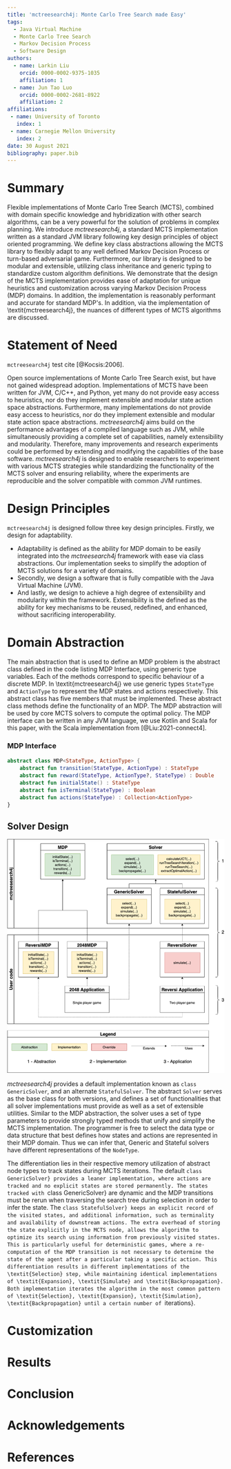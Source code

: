 ```yaml
---
title: 'mctreesearch4j: Monte Carlo Tree Search made Easy'
tags:
  - Java Virtual Machine
  - Monte Carlo Tree Search
  - Markov Decision Process
  - Software Design
authors:
  - name: Larkin Liu
    orcid: 0000-0002-9375-1035
    affiliation: 1
  - name: Jun Tao Luo
    orcid: 0000-0002-2681-8922
    affiliation: 2
affiliations:
 - name: University of Toronto
   index: 1
 - name: Carnegie Mellon University
   index: 2
date: 30 August 2021
bibliography: paper.bib
---
```


# Summary

Flexible implementations of Monte Carlo Tree Search (MCTS), combined with domain specific knowledge and hybridization with other search algorithms,  can be a very powerful for the solution of problems in complex planning. We introduce *mctreesearch4j*, a standard MCTS implementation written as a standard JVM library following key design principles of object oriented programming. We define key class abstractions allowing the MCTS library to flexibly adapt to any well defined Markov Decision Process or turn-based adversarial game. Furthermore, our library is designed to be modular and extensible, utilizing class inheritance and generic typing to standardize custom algorithm definitions. We demonstrate that the design of the MCTS implementation provides ease of adaptation for unique heuristics and customization across varying Markov Decision Process (MDP) domains. In addition, the implementation is reasonably performant and accurate for standard MDP's. In addition, via the implementation of \textit{mctreesearch4j}, the nuances of different types of MCTS algorithms are discussed.

# Statement of Need

``mctreesearch4j`` test cite [@Kocsis:2006].

Open source implementations of Monte Carlo Tree Search exist, but have not gained widespread adoption. Implementations of MCTS have been written for JVM, C/C++, and Python, yet many do not provide easy access to heuristics, nor do they implement extensible and modular state action space abstractions. Furthermore, many implementations do not provide easy access to heuristics, nor do they implement extensible and modular state action space abstractions. *mctreesearch4j* aims build on the performance advantages of a compiled language such as JVM, while simultaneously providing a complete set of capabilities, namely extensibility and modularity. Therefore, many improvements and research experiments could be performed by extending and modifying the capabilities of the base software. *mctreesearch4j* is designed to enable researchers to experiment with various MCTS strategies while standardizing the functionality of the MCTS solver and ensuring reliability, where the experiments are reproducible and the solver compatible with common JVM runtimes.

# Design Principles

``mctreesearch4j`` is designed follow three key design principles. Firstly, we design for adaptability. 

- Adaptability is defined as the ability for MDP domain to be easily integrated into the *mctreesearch4j* framework with ease via class abstractions. Our implementation seeks to simplify the adoption of MCTS solutions for a variety of domains. 
- Secondly, we design a software that is fully compatible with the Java Virtual Machine (JVM). 
- And lastly, we design to achieve a high degree of extensibility and modularity within the framework. Extensibility is the defined as the ability for key mechanisms to be reused, redefined, and enhanced, without sacrificing interoperability.

# Domain Abstraction

The main abstraction that is used to define an MDP problem is the abstract class defined in the code listing MDP Interface, using generic type variables. Each of the methods correspond to specific behaviour of a discrete MDP. In \textit{mctreesearch4j} we use generic types ``StateType`` and ``ActionType`` to represent the MDP states and actions respectively. This abstract class has five members that must be implemented. These abstract class methods define the functionality of an MDP. The MDP abstraction will be used by core MCTS solvers to compute the optimal policy. The MDP interface can be written in any JVM language, we use Kotlin and Scala for this paper, with the Scala implementation from [@Liu:2021-connect4].

### MDP Interface
```kotlin
abstract class MDP<StateType, ActionType> {
    abstract fun transition(StateType, ActionType) : StateType
    abstract fun reward(StateType, ActionType?, StateType) : Double
    abstract fun initialState() : StateType
    abstract fun isTerminal(StateType) : Boolean
    abstract fun actions(StateType) : Collection<ActionType>
}
```

## Solver Design

![Alt text](software_design_mcts.png?raw=true "Title")

*mctreesearch4j* provides a default implementation known as ``class GenericSolver``, and an alternate ``StatefulSolver``. The abstract ``Solver`` serves as the base class for both versions, and defines a set of functionalities that all solver implementations must provide as well as a set of extensible utilities. Similar to the MDP abstraction, the solver uses a set of type parameters to provide strongly typed methods that unify and simplify the MCTS implementation. The programmer is free to select the data type or data structure that best defines how states and actions are represented in their MDP domain. Thus we can infer that, Generic and Stateful solvers have different representations of the ``NodeType``. 

The differentiation lies in their respective memory utilization of abstract node types to track states during MCTS iterations. The default ``class GenericSolver} provides a leaner implementation, where actions are tracked and no explicit states are stored permanently. The states tracked with ``class GenericSolver} are dynamic and the MDP transitions must be rerun when traversing the search tree during selection in order to infer the state. The ``class StatefulSolver} keeps an explicit record of the visited states, and additional information, such as terminality and availability of downstream actions. The extra overhead of storing the state explicitly in the MCTS node, allows the algorithm to optimize its search using information from previously visited states. This is particularly useful for deterministic games, where a re-computation of the MDP transition is not necessary to determine the state of the agent after a particular taking a specific action. This differentiation results in different implementations of the \textit{Selection} step, while maintaining identical implementations of \textit{Expansion}, \textit{Simulate} and \textit{Backpropagation}. Both implementation iterates the algorithm in the most common pattern of \textit{Selection}, \textit{Expansion}, \textit{Simulation}, \textit{Backpropagation} until a certain number of ``iterations}.


# Customization

# Results

# Conclusion

# Acknowledgements

# References